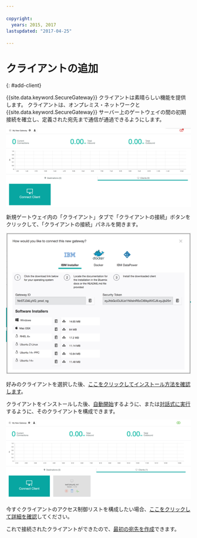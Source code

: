 ```yaml
---

copyright:
  years: 2015, 2017
lastupdated: "2017-04-25"

---
```


# クライアントの追加
{: #add-client}

{{site.data.keyword.SecureGateway}} クライアントは素晴らしい機能を提供します。  クライアントは、オンプレミス・ネットワークと {{site.data.keyword.SecureGateway}} サーバー上のゲートウェイの間の初期接続を確立し、定義された宛先まで通信が通過できるようにします。

![新規ゲートウェイ](./images/newGateway.png?raw=true "新規ゲートウェイ")

新規ゲートウェイ内の「クライアント」タブで「クライアントの接続」ボタンをクリックして、「クライアントの接続」パネルを開きます。

![クライアントの接続](./images/connectClient.png?raw=true "クライアントの接続")

好みのクライアントを選択した後、[ここをクリックしてインストール方法を確認します](/docs/services/SecureGateway?topic=securegateway-client-install)。

クライアントをインストールした後、[自動開始](/docs/services/SecureGateway?topic=securegateway-auto-start-conf)するように、または[対話式に実行](/docs/services/SecureGateway?topic=securegateway-client-interacting)するように、そのクライアントを構成できます。

![接続されたクライアント](./images/connectedClient.png?raw=true "接続されたクライアント")

今すぐクライアントのアクセス制御リストを構成したい場合、[ここをクリックして詳細を確認](/docs/services/SecureGateway?topic=securegateway-acl)してください。

これで接続されたクライアントができたので、[最初の宛先を作成](/docs/services/SecureGateway?topic=securegateway-add-dest)できます。
